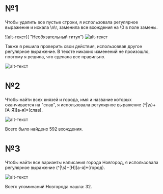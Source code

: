 

# №1

 Чтобы удалить все пустые строки, я использовала регулярное выражение и искала \n\r, заменила все вхождения на \0 в поле замены.
 
 ![alt-текст]( "Необязательный титул")
 ![alt-текст](https://pp.userapi.com/c844724/v844724228/1f1e7/Qf57eRtLSIg.jpg "Необязательный титул")
 
 Также я решила проверить свои действия, использоввав другое регулярное выражение. В тексте никаких изменений не произошло, поэтому я решила, что сделала все правильно.

![alt-текст](https://pp.userapi.com/c844724/v844724228/1f1e7/Qf57eRtLSIg.jpg "Необязательный титул")

# №2

 Чтобы найти всех князей и города, имя и название которых оканчивается на "слав", я использовала регулярное выражение (^|\s)+[А-Я][а-я]*(слав). 
 
 ![alt-текст](https://pp.userapi.com/c844724/v844724228/1f1e7/Qf57eRtLSIg.jpg "Необязательный титул")
 
 Всего было найдено 592 вхождения.


# №3

Чтобы найти все варианты написания города Новгород, я использовала регулярное выражение (^|\s)+[Н][а-я]*(город). 

![alt-текст](https://pp.userapi.com/c844724/v844724228/1f1e7/Qf57eRtLSIg.jpg "Необязательный титул")

Всего упоминаний Новгорода нашла: 32.

